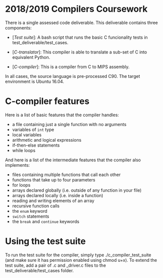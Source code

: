 2018/2019 Compilers Coursework
==============================

There is a single assessed code deliverable. This deliverable contains three components:

- [*Test suite*]: A bash script that runs the basic C funcionality tests in test_deliverable/test_cases.

- [*C-translator*]: This compiler is able to translate a sub-set of C into equivalent Python. 

- [*C-compiler*]: This is a compiler from C to MIPS assembly.
  
In all cases, the source language is pre-processed C90. The target environment is Ubuntu 16.04.

C-compiler features
===================
Here is a list of basic features that the compiler handles:

* a file containing just a single function with no arguments
* variables of `int` type
* local variables
* arithmetic and logical expressions
* if-then-else statements
* while loops

And here is a list of the intermediate features that the compiler also implements:

* files containing multiple functions that call each other
* functions that take up to four parameters
* for loops
* arrays declared globally (i.e. outside of any function in your file)
* arrays declared locally (i.e. inside a function)
* reading and writing elements of an array
* recursive function calls
* the `enum` keyword
* `switch` statements
* the `break` and `continue` keywords

Using the test suite
====================

To run the test suite for the compiler, simply type ./c_compiler_test_suite (and make sure it has permission enabled using chmod u+x). To extend the test suite, add a pair of .c and _driver.c files to the test_deliverable/test_cases folder.